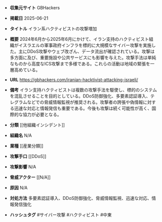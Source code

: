 - **収集元サイト**
GBHackers

- **掲載日**
2025-06-21

- **タイトル**
イラン系ハクティビストの攻撃増加

- **概要**
2024年6月から2025年6月にかけて、イラン支持のハクティビスト組織がイスラエルの軍事政府インフラを標的に大規模なサイバー攻撃を実施した。主にDDoS攻撃やウェブ改ざん、データ流出が確認されている。攻撃は多方面に及び、重要施設や公共サービスにも影響を与えた。攻撃手法は単純なものから高度なICS攻撃まで多様である。これらの活動は地域の緊張を一層高めている。

- **URL**
https://gbhackers.com/iranian-hacktivist-attacking-israeli/

- **備考**
イラン支持ハクティビストは複数の攻撃手法を駆使し、標的のシステムを混乱させることを目的としている。DDoS防御強化、多要素認証導入、テレグラムなどでの脅威情報監視が推奨される。攻撃者の誇張や偽情報に対する迅速な対応と情報発信も重要である。今後も攻撃は続く可能性が高く、国際的な協力が必要となる。

- **分類**
[[他組織インシデント]]

- **組織名**
N/A

- **業種**
[[産業分類]]

- **攻撃手口**
[[DDoS]]

- **攻撃影響**
N/A

- **脅威アクター**
[[N/A]]

- **原因**
N/A

- **対処方法**
多要素認証導入、DDoS防御強化、脅威情報監視、迅速な対応、情報発信強化

- **ハッシュタグ**
#サイバー攻撃 #ハクティビスト #中東
